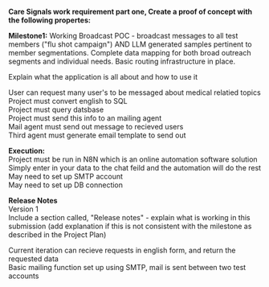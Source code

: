 

**Care Signals work requirement part one, Create a proof of concept with the following propertes:**<br>

**Milestone1:** Working Broadcast POC - broadcast messages to all test members ("flu shot campaign") AND LLM generated samples pertinent to member segmentations. Complete data mapping for both broad outreach segments 
and individual needs. Basic routing infrastructure in place.<br>


Explain what the application is all about and how to use it<br>

User can request many user's to be messaged about medical relatied topics<br>
Project must convert english to SQL<br>
Project must query datsbase<br>
Project must send this info to an mailing agent<br>
Mail agent must send out message to recieved users<br>
Third agent must generate email template to send out<br>

**Execution:**<br>
Project must be run in N8N which is an online automation software solution<br>
Simply enter in your data to the chat feild and the automation will do the rest<br>
May need to set up SMTP account<br>
May need to set up DB connection<br>

**Release Notes**<br>
Version 1<br>
Include a section called, "Release notes" - explain what is working in this submission (add explanation if this is not consistent with the milestone as described in the Project Plan)<br>

Current iteration can recieve requests in english form, and return the requested data<br>
Basic mailing function set up using SMTP, mail is sent between two test accounts<br>
  
  

